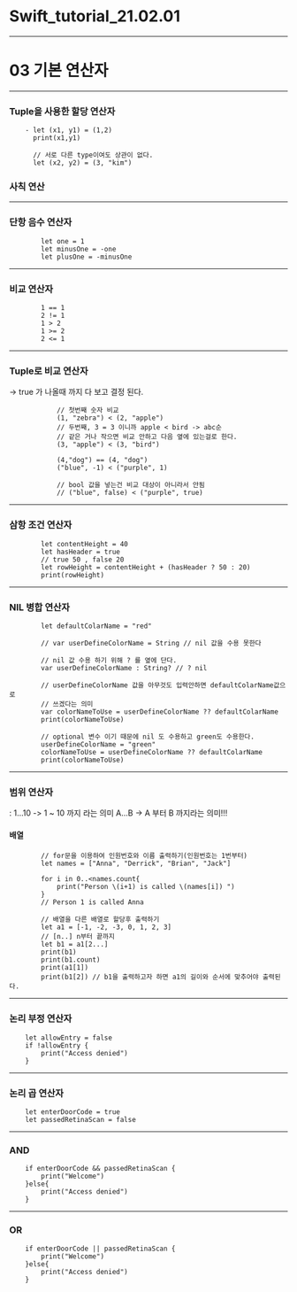 # Swift_tutorial_21.02.01
---
# 03 기본 연산자

---
### Tuple을 사용한 할당 연산자

        - let (x1, y1) = (1,2)
          print(x1,y1)

          // 서로 다른 type이여도 상관이 없다.
          let (x2, y2) = (3, "kim")
          
### 사칙 연산
---
### 단항 음수 연산자
            let one = 1
            let minusOne = -one
            let plusOne = -minusOne
---
### 비교 연산자

            1 == 1
            2 != 1
            1 > 2
            1 >= 2
            2 <= 1

---
###  Tuple로 비교 연산자  
-> true 가 나올때 까지 다 보고 결정 된다.
                
                // 첫번째 숫자 비교
                (1, "zebra") < (2, "apple")
                // 두번째, 3 = 3 이니까 apple < bird -> abc순
                // 같은 거나 작으면 비교 안하고 다음 옆에 있는걸로 한다.
                (3, "apple") < (3, "bird")

                (4,"dog") == (4, "dog")
                ("blue", -1) < ("purple", 1)

                // bool 값을 넣는건 비교 대상이 아니라서 안됨
                // ("blue", false) < ("purple", true)
                
                
---
### 삼항 조건 연산자
            let contentHeight = 40
            let hasHeader = true
            // true 50 , false 20
            let rowHeight = contentHeight + (hasHeader ? 50 : 20)
            print(rowHeight)

--- 
### NIL 병합 연산자
            let defaultColarName = "red"

            // var userDefineColorName = String // nil 값을 수용 못한다

            // nil 값 수용 하기 위해 ? 를 옆에 단다.
            var userDefineColorName : String? // ? nil

            // userDefineColorName 값을 아무것도 입력안하면 defaultColarName값으로
            // 쓰겠다는 의미
            var colorNameToUse = userDefineColorName ?? defaultColarName
            print(colorNameToUse)

            // optional 변수 이기 때문에 nil 도 수용하고 green도 수용한다.
            userDefineColorName = "green"
            colorNameToUse = userDefineColorName ?? defaultColarName
            print(colorNameToUse)

---
### 범위 연산자
: 1...10 -> 1 ~ 10 까지 라는 의미
  A...B -> A 부터 B 까지라는 의미!!!

#### 배열 
            // for문을 이용하여 인원번호와 이름 출력하기(인원번호는 1번부터)
            let names = ["Anna", "Derrick", "Brian", "Jack"]

            for i in 0..<names.count{
                print("Person \(i+1) is called \(names[i]) ")
            }
            // Person 1 is called Anna

            // 배열을 다른 배열로 할당후 출력하기
            let a1 = [-1, -2, -3, 0, 1, 2, 3]
            // [n..] n부터 끝까지
            let b1 = a1[2...]
            print(b1)
            print(b1.count)
            print(a1[1])
            print(b1[2]) // b1을 출력하고자 하면 a1의 길이와 순서에 맞추어야 출력된다.

---
### 논리 부정 연산자
        let allowEntry = false
        if !allowEntry {
            print("Access denied")
        }
---
### 논리 곱 연산자
        let enterDoorCode = true
        let passedRetinaScan = false

---
### AND

        if enterDoorCode && passedRetinaScan {
            print("Welcome")
        }else{
            print("Access denied")
        }
---
### OR
        if enterDoorCode || passedRetinaScan {
            print("Welcome")
        }else{
            print("Access denied")
        }

